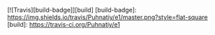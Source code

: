 [![Travis][build-badge]][build]
[build-badge]: https://img.shields.io/travis/Puhnatiy/e1/master.png?style=flat-square
[build]: https://travis-ci.org/Puhnatiy/e1
